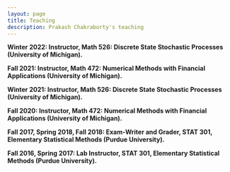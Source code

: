 ```yaml
---
layout: page
title: Teaching
description: Prakash Chakraborty's teaching
---
```


**Winter 2022: Instructor, Math 526: Discrete State Stochastic Processes (University of Michigan).**

**Fall 2021: Instructor, Math 472: Numerical Methods with Financial Applications (University of Michigan).**

**Winter 2021: Instructor, Math 526: Discrete State Stochastic Processes (University of Michigan).**

**Fall 2020: Instructor, Math 472: Numerical Methods with Financial Applications (University of Michigan).**

**Fall 2017, Spring 2018, Fall 2018: Exam-Writer and Grader, STAT 301, Elementary Statistical Methods (Purdue University).**

**Fall 2016, Spring 2017: Lab Instructor, STAT 301, Elementary Statistical Methods (Purdue University).**

<!--STAT 301 Course Coordinator: <a href="https://www.stat.purdue.edu/people/faculty/cayon">Dr. Laura Cayon</a>-->


